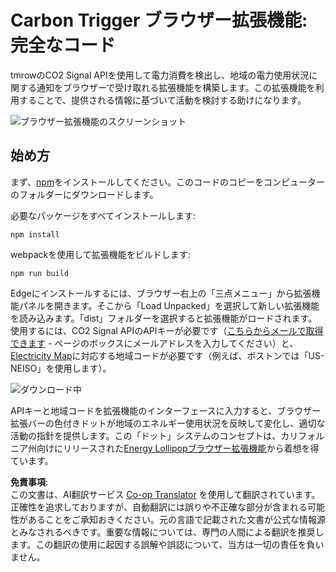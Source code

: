 <!--
CO_OP_TRANSLATOR_METADATA:
{
  "original_hash": "21b364c158c8e4f698de65eeac16c9fe",
  "translation_date": "2025-08-23T23:51:32+00:00",
  "source_file": "5-browser-extension/solution/translation/README.ms.md",
  "language_code": "ja"
}
-->
# Carbon Trigger ブラウザー拡張機能: 完全なコード

tmrowのCO2 Signal APIを使用して電力消費を検出し、地域の電力使用状況に関する通知をブラウザーで受け取れる拡張機能を構築します。この拡張機能を利用することで、提供される情報に基づいて活動を検討する助けになります。

![ブラウザー拡張機能のスクリーンショット](../../../../../5-browser-extension/extension-screenshot.png)

## 始め方

まず、[npm](https://npmjs.com)をインストールしてください。このコードのコピーをコンピューターのフォルダーにダウンロードします。

必要なパッケージをすべてインストールします:

```
npm install
```

webpackを使用して拡張機能をビルドします:

```
npm run build
```

Edgeにインストールするには、ブラウザー右上の「三点メニュー」から拡張機能パネルを開きます。そこから「Load Unpacked」を選択して新しい拡張機能を読み込みます。「dist」フォルダーを選択すると拡張機能がロードされます。使用するには、CO2 Signal APIのAPIキーが必要です（[こちらからメールで取得できます](https://www.co2signal.com/) - ページのボックスにメールアドレスを入力してください）と、[Electricity Map](https://www.electricitymap.org/map)に対応する地域コードが必要です（例えば、ボストンでは「US-NEISO」を使用します）。

![ダウンロード中](../../../../../5-browser-extension/install-on-edge.png)

APIキーと地域コードを拡張機能のインターフェースに入力すると、ブラウザー拡張バーの色付きドットが地域のエネルギー使用状況を反映して変化し、適切な活動の指針を提供します。この「ドット」システムのコンセプトは、カリフォルニア州向けにリリースされた[Energy Lollipopブラウザー拡張機能](https://energylollipop.com/)から着想を得ています。

**免責事項**:  
この文書は、AI翻訳サービス [Co-op Translator](https://github.com/Azure/co-op-translator) を使用して翻訳されています。正確性を追求しておりますが、自動翻訳には誤りや不正確な部分が含まれる可能性があることをご承知おきください。元の言語で記載された文書が公式な情報源とみなされるべきです。重要な情報については、専門の人間による翻訳を推奨します。この翻訳の使用に起因する誤解や誤認について、当方は一切の責任を負いません。